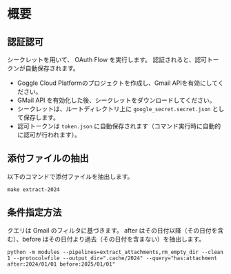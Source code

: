 # 概要

## 認証認可

シークレットを用いて、 OAuth Flow を実行します。
認証されると、認可トークンが自動保存されます。

* Goggle Cloud Platformのプロジェクトを作成し、Gmail APIを有効にしてください。
* GMail API を有効化した後、シークレットをダウンロードしてください。
* シークレットは、ルートディレクトリ上に `google_secret.secret.json` として保存します。
* 認可トークンは `token.json` に自動保存されます（コマンド実行時に自動的に認可が行われます）。


## 添付ファイルの抽出

以下のコマンドで添付ファイルを抽出します。

```
make extract-2024
```

## 条件指定方法

クエリは Gmail のフィルタに基づきます。
after はその日付以降（その日付を含む）、before はその日付より過去（その日付を含まない）を抽出します。

```
python -m modules --pipelines=extract_attachments,rm_empty_dir --clean 1 --protocol=file --output_dir=".cache/2024" --query="has:attachment after:2024/01/01 before:2025/01/01"
```
